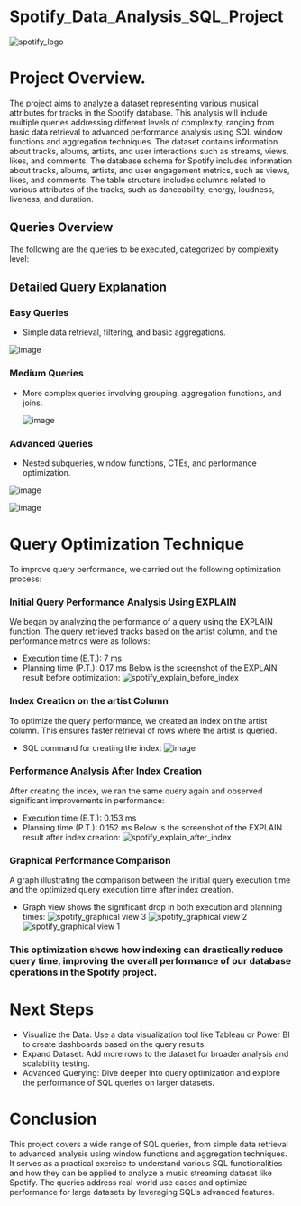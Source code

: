 # Spotify_Data_Analysis_SQL_Project
![spotify_logo](https://github.com/user-attachments/assets/f37d406b-349d-42c0-abec-dce6779c27f9)

# Project Overview.
The project aims to analyze a dataset representing various musical attributes for tracks in the Spotify database. This analysis will include multiple queries addressing different levels of complexity, ranging from basic data retrieval to advanced performance analysis using SQL window functions and aggregation techniques. The dataset contains information about tracks, albums, artists, and user interactions such as streams, views, likes, and comments.
The database schema for Spotify includes information about tracks, albums, artists, and user engagement metrics, such as views, likes, and comments. The table structure includes columns related to various attributes of the tracks, such as danceability, energy, loudness, liveness, and duration.
## Queries Overview
The following are the queries to be executed, categorized by complexity level:

## Detailed Query Explanation

### Easy Queries
* Simple data retrieval, filtering, and basic aggregations.

![image](https://github.com/user-attachments/assets/70a41dcd-9341-4949-8458-cd45662dfd4f)

### Medium Queries
* More complex queries involving grouping, aggregation functions, and joins.

  ![image](https://github.com/user-attachments/assets/cb4efc6c-2624-4272-ac92-3730faa97d73)

### Advanced Queries
* Nested subqueries, window functions, CTEs, and performance optimization.

![image](https://github.com/user-attachments/assets/f6d2997f-3cc8-42be-8347-24762e5cdd06)

![image](https://github.com/user-attachments/assets/9d799b28-7aa7-4df2-b562-4a4237047403)

# Query Optimization Technique
To improve query performance, we carried out the following optimization process:

### Initial Query Performance Analysis Using EXPLAIN
We began by analyzing the performance of a query using the EXPLAIN function.
The query retrieved tracks based on the artist column, and the performance metrics were as follows:
* Execution time (E.T.): 7 ms
* Planning time (P.T.): 0.17 ms
Below is the screenshot of the EXPLAIN result before optimization:
![spotify_explain_before_index](https://github.com/user-attachments/assets/67938942-4cf0-4b62-b53a-fe721f3021ee)

### Index Creation on the artist Column
To optimize the query performance, we created an index on the artist column. This ensures faster retrieval of rows where the artist is queried.
* SQL command for creating the index:
![image](https://github.com/user-attachments/assets/4d0fcd0d-61b2-4934-a8d5-26e856db67ae)

### Performance Analysis After Index Creation
After creating the index, we ran the same query again and observed significant improvements in performance:
* Execution time (E.T.): 0.153 ms
* Planning time (P.T.): 0.152 ms
Below is the screenshot of the EXPLAIN result after index creation:
![spotify_explain_after_index](https://github.com/user-attachments/assets/e669c41f-13f0-40f9-82d6-2fbfa1e13395)

### Graphical Performance Comparison
A graph illustrating the comparison between the initial query execution time and the optimized query execution time after index creation.
* Graph view shows the significant drop in both execution and planning times:
  ![spotify_graphical view 3](https://github.com/user-attachments/assets/2d692ce7-acdd-4885-b43b-3666d49855bb)
  ![spotify_graphical view 2](https://github.com/user-attachments/assets/10263d1f-edac-4000-b26a-9449a08b659b)
  ![spotify_graphical view 1](https://github.com/user-attachments/assets/19d732c3-e6af-478f-a9b1-a55c24be50d1)
  
  
### This optimization shows how indexing can drastically reduce query time, improving the overall performance of our database operations in the Spotify project.
# Next Steps
* Visualize the Data: Use a data visualization tool like Tableau or Power BI to create dashboards based on the query results.
* Expand Dataset: Add more rows to the dataset for broader analysis and scalability testing.
* Advanced Querying: Dive deeper into query optimization and explore the performance of SQL queries on larger datasets.
  
# Conclusion
This project covers a wide range of SQL queries, from simple data retrieval to advanced analysis using window functions and aggregation techniques. It serves as a practical exercise to understand various SQL functionalities and how they can be applied to analyze a music streaming dataset like Spotify. The queries address real-world use cases and optimize performance for large datasets by leveraging SQL’s advanced features.








